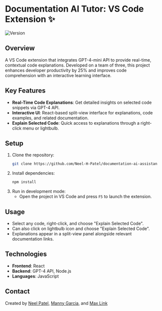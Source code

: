 # Documentation AI Tutor: VS Code Extension ✨

![Version](https://img.shields.io/badge/version-1.0-blue)

## Overview

A VS Code extension that integrates GPT-4-mini API to provide real-time, contextual code explanations. Developed on a team of three, this project enhances developer productivity by 25% and improves code comprehension with an interactive learning interface.

## Key Features

- **Real-Time Code Explanations**: Get detailed insights on selected code snippets via GPT-4 API.
- **Interactive UI**: React-based split-view interface for explanations, code examples, and related documentation.
- **Explain Selected Code**: Quick access to explanations through a right-click menu or lightbulb.

## Setup

1. Clone the repository:
   ```bash
   git clone https://github.com/Neel-H-Patel/documentation-ai-assistant.git
   ```
2. Install dependencies:
   ```bash
   npm install
   ```
3. Run in development mode:
   - Open the project in VS Code and press `F5` to launch the extension.

## Usage

- Select any code, right-click, and choose "Explain Selected Code".
- Can also click on lightbulb icon and choose "Explain Selected Code".
- Explanations appear in a split-view panel alongside relevant documentation links.

## Technologies

- **Frontend**: React
- **Backend**: GPT-4 API, Node.js
- **Languages**: JavaScript

## Contact

Created by [Neel Patel](https://www.linkedin.com/in/neel-h-patel1/), [Manny Garcia](https://www.linkedin.com/in/mannygarciap/), and [Max Link](https://www.linkedin.com/in/max-link/)
